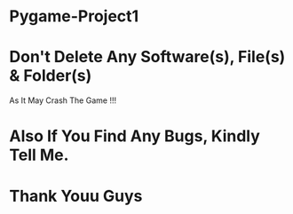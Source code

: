 # Pygame-Project1
# Don't Delete Any Software(s), File(s) & Folder(s)
  As It May Crash The Game !!!
# Also If You Find Any Bugs, Kindly Tell Me.
# Thank Youu Guys
